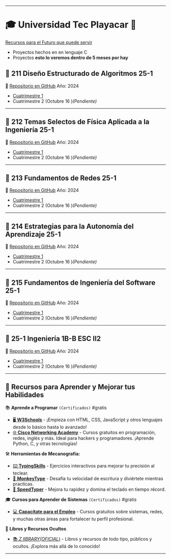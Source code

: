 

---

# 🎓 Universidad Tec Playacar 🏫


[Recursos para el Futuro que puede servir](https://github.com/santanaoliva-u/Universidad-Tec-Playacar/tree/main/2024/Recursos/Adelantos%20que%20pueden%20servir)
- Proyectos hechos en en lenguaje C
- Proyectos
__esto lo veremos dentro de 5 meses por hay__

## 📘 211 Diseño Estructurado de Algoritmos 25-1
🔗 [Repositorio en GitHub](https://github.com/santanaoliva-u/Universidad-Tec-Playacar/tree/main/2024/211%20DISE%C3%91O%20ESTRUCTURADO%20DE%20ALGORITMOS%2025-1)
Año: 2024
- [Cuatrimestre 1](https://github.com/santanaoliva-u/Universidad-Tec-Playacar/tree/main/2024/211%20DISE%C3%91O%20ESTRUCTURADO%20DE%20ALGORITMOS%2025-1/01%20-%20Cuatrimestre)
- Cuatrimestre 2 (Octubre 16 )*(Pendiente)*
---
## 📗 212 Temas Selectos de Física Aplicada a la Ingeniería 25-1
🔗 [Repositorio en GitHub](https://github.com/santanaoliva-u/Universidad-Tec-Playacar/tree/main/2024/212%20TEMAS%20SELECTOS%20DE%20F%C3%8DSICA%20APLICADA%20A%20LA%20INGENIERIA)
Año: 2024
- [Cuatrimestre 1](https://github.com/santanaoliva-u/Universidad-Tec-Playacar/tree/main/2024/212%20TEMAS%20SELECTOS%20DE%20F%C3%8DSICA%20APLICADA%20A%20LA%20INGENIERIA/01%20-%20Cuatrimestre)
- Cuatrimestre 2 (Octubre 16 )*(Pendiente)*
---
## 📙 213 Fundamentos de Redes 25-1

🔗 [Repositorio en GitHub](https://github.com/santanaoliva-u/Universidad-Tec-Playacar/tree/main/2024/213%20FUNDAMENTOS%20DE%20REDES%2025-1)
Año: 2024
- [Cuatrimestre 1](https://github.com/santanaoliva-u/Universidad-Tec-Playacar/tree/main/2024/213%20FUNDAMENTOS%20DE%20REDES%2025-1/01%20-%20Cuatrimestre/11-sep)
- Cuatrimestre 2 (Octubre 16 )*(Pendiente)*

---
## 📕 214 Estrategias para la Autonomía del Aprendizaje 25-1

🔗 [Repositorio en GitHub](https://github.com/santanaoliva-u/Universidad-Tec-Playacar/tree/main/2024/214%20ESTRATEGIAS%20PARA%20LA%20AUTONOM%C3%8DA%20DEL%20APRENDIZAJE)
Año: 2024
- [Cuatrimestre 1](https://github.com/santanaoliva-u/Universidad-Tec-Playacar/tree/main/2024/214%20ESTRATEGIAS%20PARA%20LA%20AUTONOM%C3%8DA%20DEL%20APRENDIZAJE%20.../01%20-%20Cuatrimestre)
- Cuatrimestre 2 (Octubre 16 )*(Pendiente)*
---
## 📒 215 Fundamentos de Ingeniería del Software 25-1

🔗 [Repositorio en GitHub](https://github.com/santanaoliva-u/Universidad-Tec-Playacar/tree/main/2024/215%20FUNDAMENTOS%20DE%20INGENIER%C3%8DA%20DEL%20SOFTWARE%2025-1)
Año: 2024
- [Cuatrimestre 1](https://github.com/santanaoliva-u/Universidad-Tec-Playacar/tree/main/2024/215%20FUNDAMENTOS%20DE%20INGENIER%C3%8DA%20DEL%20SOFTWARE%2025-1/01%20-%20Cuatrimestre)
- Cuatrimestre 2 (Octubre 16 )*(Pendiente)*
---
## 📔 25-1 Ingeniería 1B-B ESC II2

🔗 [Repositorio en GitHub](https://github.com/santanaoliva-u/Universidad-Tec-Playacar/tree/main/2024/25-1%20ING%201B-B%20ESC%20II2)
Año: 2024
- [Cuatrimestre 1](https://github.com/santanaoliva-u/Universidad-Tec-Playacar/tree/main/2024/25-1%20ING%201B-B%20ESC%20II2/01%20-%20Cuatrimestre)
- Cuatrimestre 2 (Octubre 16 )*(Pendiente)*
---

## 🚀 **Recursos para Aprender y Mejorar tus Habilidades**  

📚 **Aprende a Programar** `(Certificados)` #gratis  
- [🖥️ **W3Schools**](https://www.w3schools.com) - ¡Empieza con HTML, CSS, JavaScript y otros lenguajes desde lo básico hasta lo avanzado!  
- [🌐 **Cisco Networking Academy**](https://www.netacad.com/es/) - Cursos gratuitos en programación, redes, inglés y más. Ideal para hackers y programadores. ¡Aprende Python, C, y otras tecnologías!  

🛠️ **Herramientas de Mecanografía:**  
- [⌨️ **TypingSkills**](https://www.typingskills.net/exercises) - Ejercicios interactivos para mejorar tu precisión al teclear.  
- [🐒 **MonkeyType**](https://monkeytype.com/) - Desafía tu velocidad de escritura y diviértete mientras practicas.  
- [💨 **SpeedTyper**](https://www.speedtyper.dev/) - Mejora tu rapidez y domina el teclado en tiempo récord.  

🎓 **Cursos para Aprender de Sistemas** `(Certificados)` #gratis  
- [💻 **Capacítate para el Empleo**](https://capacitateparaelempleo.org/cursos/view/2) - Cursos gratuitos sobre sistemas, redes, y muchas otras áreas para fortalecer tu perfil profesional.  

📖 **Libros y Recursos Ocultos**  
- [📚 *Z lIBRARY(OFICIAL*)](https://es.singlelogin.re/) - Libros y recursos de todo tipo, públicos y ocultos. ¡Explora más allá de lo conocido!  

---
